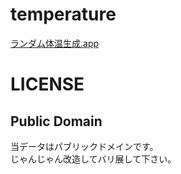 # temperature
[ランダム体温生成.app](https://neyatetsu.github.io/temperature/temperature)

# LICENSE
## Public Domain  
当データはパブリックドメインです。  
じゃんじゃん改造してバリ展して下さい。
